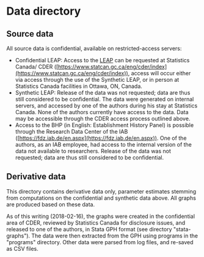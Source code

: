 # Data directory

## Source data
All source data is confidential, available on restricted-access servers:
 - Confidential LEAP: Access to the [LEAP](https://www.statcan.gc.ca/eng/cder/data#a6) can be requested at Statistics Canada/ CDER ([https://www.statcan.gc.ca/eng/cder/index](https://www.statcan.gc.ca/eng/cder/index)), access will occur either via access through the use of the Synthetic LEAP, or in person at Statistics Canada facilities in Ottawa, ON, Canada. 
 - Synthetic LEAP: Release of the data was not requested; data are thus still considered to be confidential. The data were generated on internal servers, and accessed by one of the authors during his stay at Statistics Canada. None of the authors currently have access to the data. Data may be accessible through the CDER access process outlined above. 
 - Access to the BHP (in English: Establishment History Panel) is possible through the Research Data Center of the IAB ([https://fdz.iab.de/en.aspx](https://fdz.iab.de/en.aspx)). One of the authors, as an IAB employee, had access to the internal version of the data not available to researchers. Release of the data was not requested; data are thus still considered to be confidential.

 ## Derivative data

 This directory contains derivative data only, parameter estimates stemming from computations on the confidential and synthetic data above. All graphs are produced based on these data.

 As of this writing (2018-02-16), the graphs were created in the confidential area of CDER, reviewed by Statistics Canada for disclosure issues, and released to one of the authors, in Stata GPH format (see directory "stata-graphs"). The data were then extracted from the GPH using programs in the "programs" directory. Other data were parsed from log files, and re-saved as CSV files.
 
